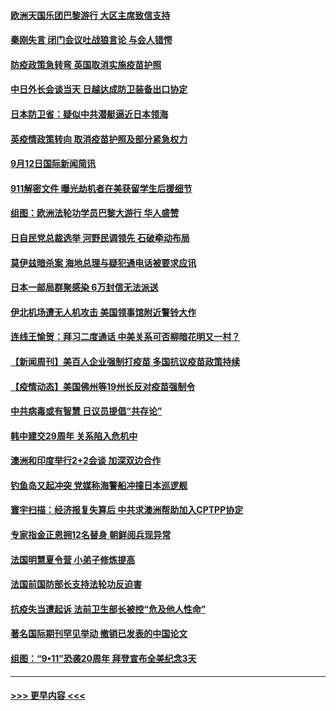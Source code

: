 #### [欧洲天国乐团巴黎游行 大区主席致信支持](../pages/prog202/a103214689.md?t=09130552) 
#### [秦刚失言 闭门会议吐战狼言论 与会人错愕](../pages/prog202/a103214657.md?t=09130552) 
#### [防疫政策急转弯 英国取消实施疫苗护照](../pages/prog202/a103214703.md?t=09130552) 
#### [中日外长会谈当天 日越达成防卫装备出口协定](../pages/prog202/a103214680.md?t=09130552) 
#### [日本防卫省：疑似中共潜艇逼近日本领海](../pages/prog202/a103214618.md?t=09130552) 
#### [英疫情政策转向 取消疫苗护照及部分紧急权力](../pages/prog202/a103214554.md?t=09130552) 
#### [9月12日国际新闻简讯](../pages/prog202/a103214582.md?t=09130552) 
#### [911解密文件 曝光劫机者在美获留学生后援细节](../pages/prog202/a103214523.md?t=09130552) 
#### [组图：欧洲法轮功学员巴黎大游行 华人盛赞](../pages/prog202/a103214482.md?t=09130552) 
#### [日自民党总裁选举 河野民调领先 石破牵动布局](../pages/prog202/a103214429.md?t=09130552) 
#### [莫伊兹暗杀案 海地总理与疑犯通电话被要求应讯](../pages/prog202/a103214423.md?t=09130552) 
#### [日本一邮局群聚感染 6万封信无法派送](../pages/prog202/a103214368.md?t=09130552) 
#### [伊北机场遭无人机攻击 美国领事馆附近警铃大作](../pages/prog202/a103214333.md?t=09130552) 
#### [连线王愉贺：拜习二度通话 中美关系可否柳暗花明又一村？](../pages/prog202/a103213450.md?t=09130552) 
#### [【新闻周刊】美百人企业强制打疫苗 多国抗议疫苗政策持续](../pages/prog202/a103214174.md?t=09130552) 
#### [【疫情动态】美国佛州等19州长反对疫苗强制令](../pages/prog202/a103214146.md?t=09130552) 
#### [中共病毒或有智慧 日议员提倡“共存论”](../pages/prog202/a103214098.md?t=09130552) 
#### [韩中建交29周年 关系陷入危机中](../pages/prog202/a103214094.md?t=09130552) 
#### [澳洲和印度举行2+2会谈 加深双边合作](../pages/prog202/a103214008.md?t=09130552) 
#### [钓鱼岛又起冲突 党媒称海警船冲撞日本巡逻舰](../pages/prog202/a103214012.md?t=09130552) 
#### [寰宇扫描：经济报复失算后 中共求澳洲帮助加入CPTPP协定](../pages/prog202/a103213992.md?t=09130552) 
#### [专家指金正恩拥12名替身 朝鲜阅兵现异常](../pages/prog202/a103213870.md?t=09130552) 
#### [法国明慧夏令营 小弟子修炼提高](../pages/prog202/a103213815.md?t=09130552) 
#### [法国前国防部长支持法轮功反迫害](../pages/prog202/a103213809.md?t=09130552) 
#### [抗疫失当遭起诉 法前卫生部长被控“危及他人性命”](../pages/prog202/a103213779.md?t=09130552) 
#### [著名国际期刊罕见举动 撤销已发表的中国论文](../pages/prog202/a103213667.md?t=09130552) 
#### [组图：“9•11”恐袭20周年 拜登宣布全美纪念3天](../pages/prog202/a103213610.md?t=09130552) 

----
#### [ >>> 更早内容 <<< ](../indexes/prog202-earlier.md)
